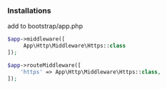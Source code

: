 ### Installations

add to bootstrap/app.php
```php
$app->middleware([
     App\Http\Middleware\Https::class
]);

$app->routeMiddleware([
    'https' => App\Http\Middleware\Https::class,
]);
```
